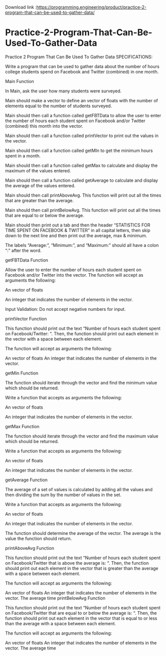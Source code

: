 Download link :https://programming.engineering/product/practice-2-program-that-can-be-used-to-gather-data/

# Practice-2-Program-That-Can-Be-Used-To-Gather-Data
Practice 2 Program That Can Be Used To Gather Data
SPECIFICATIONS:

Write a program that can be used to gather data about the number of hours college students spend on Facebook and Twitter (combined) in one month.

Main Function

In Main, ask the user how many students were surveyed.

Main should make a vector to define an vector of floats with the number of elements equal to the number of students surveyed.

Main should then call a function called getFBTData to allow the user to enter the number of hours each student spent on Facebook and/or Twitter (combined) this month into the vector.

Main should then call a function called printVector to print out the values in the vector.

Main should then call a function called getMIn to get the minimum hours spent in a month.

Main should then call a function called getMax to calculate and display the maximum of the values entered.

Main should then call a function called getAverage to calculate and display the average of the values entered.

Main should then call printAboveAvg. This function will print out all the times that are greater than the average.

Main should then call printBelowAvg. This function will print out all the times that are equal to or below the average.

Main should then print out a tab and then the header “STATISTICS FOR TIME SPENT ON FACEBOOK & TWITTER” in all capital letters, then skip down to the next line and then print out the average, max & minimum.

The labels “Average:”, “Minimum:”, and “Maximum:” should all have a colon “:” after the word.



getFBTData Function

Allow the user to enter the number of hours each student spent on Facebook and/or Twitter into the vector. The function will accept as arguments the following:

An vector of floats

An integer that indicates the number of elements in the vector.

Input Validation: Do not accept negative numbers for input.



printVector Function

This function should print out the text “Number of hours each student spent on Facebook/Twitter: “. Then, the function should print out each element in the vector with a space between each element.

The function will accept as arguments the following:

An vector of floats
An integer that indicates the number of elements in the vector.

getMin Function

The function should iterate through the vector and find the minimum value which should be returned.

Write a function that accepts as arguments the following:

An vector of floats

An integer that indicates the number of elements in the vector.

getMax Function

The function should iterate through the vector and find the maximum value which should be returned.

Write a function that accepts as arguments the following:

An vector of floats

An integer that indicates the number of elements in the vector.


getAverage Function

The average of a set of values is calculated by adding all the values and then dividing the sum by the number of values in the set.

Write a function that accepts as arguments the following:

An vector of floats

An integer that indicates the number of elements in the vector.

The function should determine the average of the vector. The average is the value the function should return.

printAboveAvg Function

This function should print out the text “Number of hours each student spent on Facebook/Twitter that is above the average is: “. Then, the function should print out each element in the vector that is greater than the average with a space between each element.

The function will accept as arguments the following:

An vector of floats
An integer that indicates the number of elements in the vector.
The average time
printBelowAvg Function

This function should print out the text “Number of hours each student spent on Facebook/Twitter that are equal to or below the average is: “. Then, the function should print out each element in the vector that is equal to or less than the average with a space between each element.

The function will accept as arguments the following:

An vector of floats
An integer that indicates the number of elements in the vector.
The average time
